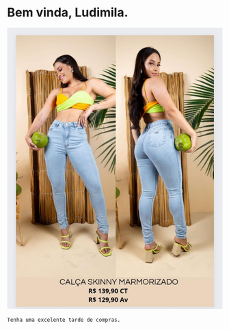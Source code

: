 # Bem vinda, Ludimila.
![vem escolher seus looks](https://github.com/Ludimilabarbosa/primeirolb/blob/093732a4d1e6b805a538d809510f770504024d8f/WhatsApp%20Image%202023-10-05%20at%2011.25.17%20(18).jpeg?raw=true)
```
Tenha uma excelente tarde de compras.
```
